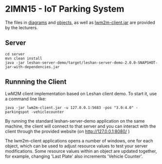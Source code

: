 # 2IMN15 - IoT Parking System

The files in [diagrams](diagrams/) and [objects](objects/), as well as [lwm2m-client.jar](lwm2m-client.jar) are provided by the lecturers.

## Server

```
cd server
mvn clean install
java -jar leshan-server-demo/target/leshan-server-demo-2.0.0-SNAPSHOT-jar-with-dependencies.jar
```

## Runnning the Client

LwM2M client implementation based on Leshan client demo. To start it, use a command line like:

```
java -jar lwm2m-client.jar -u 127.0.0.1:5683 -pos "3.0:4.0" -parkingspot -vehiclecounter
```

By running the standard leshan-server-demo application on the
same machine, the client will connect to that server and you
can interact with the client through the provided website (on http://127.0.0.1:8080/ )

The lwm2m-client applications opens a number of windows, one for each
object, which can be used to adjust resource values to test your
server modifications. Some resource values within an object are
updated together, for example, changing 'Last Plate' also increments
'Vehicle Counter'.

